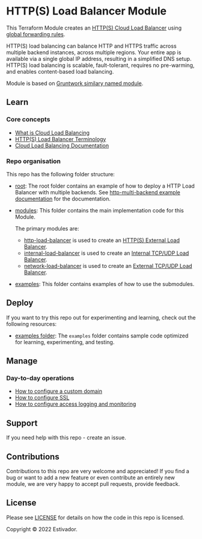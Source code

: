 # HTTP(S) Load Balancer Module

This Terraform Module creates an [HTTP(S) Cloud Load Balancer](https://cloud.google.com/load-balancing/docs/https/) using [global forwarding rules](https://cloud.google.com/load-balancing/docs/https/global-forwarding-rules).

HTTP(S) load balancing can balance HTTP and HTTPS traffic across multiple backend instances, across multiple regions. Your entire app is available via a single global IP address, resulting in a simplified DNS setup. HTTP(S) load balancing is scalable, fault-tolerant, requires no pre-warming, and enables content-based load balancing.

Module is based on [Gruntwork similary named module](https://github.com/gruntwork-io/terraform-google-load-balancer).

## Learn

### Core concepts

- [What is Cloud Load Balancing](https://github.com/Estivador/terraform-google-load-balancer/blob/main/modules/http-load-balancer/core-concepts.md#what-is-cloud-load-balancing)
- [HTTP(S) Load Balancer Terminology](https://github.com/Estivador/terraform-google-load-balancer/tree/main/modules/http-load-balancer/core-concepts.md#https-load-balancer-terminology)
- [Cloud Load Balancing Documentation](https://cloud.google.com/load-balancing/)

### Repo organisation

This repo has the following folder structure:

* [root](https://github.com/Estivador/terraform-google-load-balancer/tree/main): The root folder contains an example of how to deploy a HTTP Load Balancer with multiple backends. See [http-multi-backend example documentation](https://github.com/Estivador/terraform-google-load-balancer/blob/main/examples/http-multi-backend) for the documentation.

* [modules](https://github.com/Estivador/terraform-google-load-balancer/blob/main/modules): This folder contains the main implementation code for this Module.

  The primary modules are:

    * [http-load-balancer](https://github.com/Estivador/terraform-google-load-balancer/blob/main/modules/http-load-balancer) is used to create an [HTTP(S) External Load Balancer](https://cloud.google.com/load-balancing/docs/https/).
    * [internal-load-balancer](https://github.com/Estivador/terraform-google-load-balancer/blob/main/modules/internal-load-balancer) is used to create an [Internal TCP/UDP Load Balancer](https://cloud.google.com/load-balancing/docs/internal/).
    * [network-load-balancer](https://github.com/Estivador/terraform-google-load-balancer/blob/main/modules/network-load-balancer) is used to create an [External TCP/UDP Load Balancer](https://cloud.google.com/load-balancing/docs/network/).

* [examples](https://github.com/Estivador/terraform-google-load-balancer/blob/main/examples): This folder contains examples of how to use the submodules.

## Deploy

If you want to try this repo out for experimenting and learning, check out the following resources:

- [examples folder](https://github.com/Estivador/terraform-google-load-balancer/blob/main/examples): The `examples` folder contains sample code optimized for learning, experimenting, and testing.

## Manage

### Day-to-day operations

- [How to configure a custom domain](https://github.com/Estivador/terraform-google-load-balancer/tree/main/modules/http-load-balancer/core-concepts.md#how-do-you-configure-a-custom-domain)
- [How to configure SSL](https://github.com/Estivador/terraform-google-load-balancer/tree/main/modules/http-load-balancer/core-concepts.md#how-do-you-configure-ssl)
- [How to configure access logging and monitoring](https://github.com/Estivador/terraform-google-load-balancer/tree/main/modules/http-load-balancer/core-concepts.md#how-do-you-configure-access-logging-and-monitoring)

## Support

If you need help with this repo - create an issue.

## Contributions

Contributions to this repo are very welcome and appreciated! If you find a bug or want to add a new feature or even contribute an entirely new module, we are very happy to accept pull requests, provide feedback.

## License

Please see [LICENSE](https://github.com/Estivador/terraform-google-load-balancer/blob/main/LICENSE.txt) for details on how the code in this repo is licensed.

Copyright &copy; 2022 Estivador.

